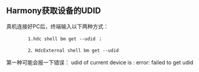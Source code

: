 
## Harmony获取设备的UDID

真机连接好PC后，终端输入以下两种方式：

```
        1.hdc shell bm get --udid ；

        2、HdcExternal shell bm get --udid

```

第一种可能会报一下错误： udid of current device is : error: failed to get udid
